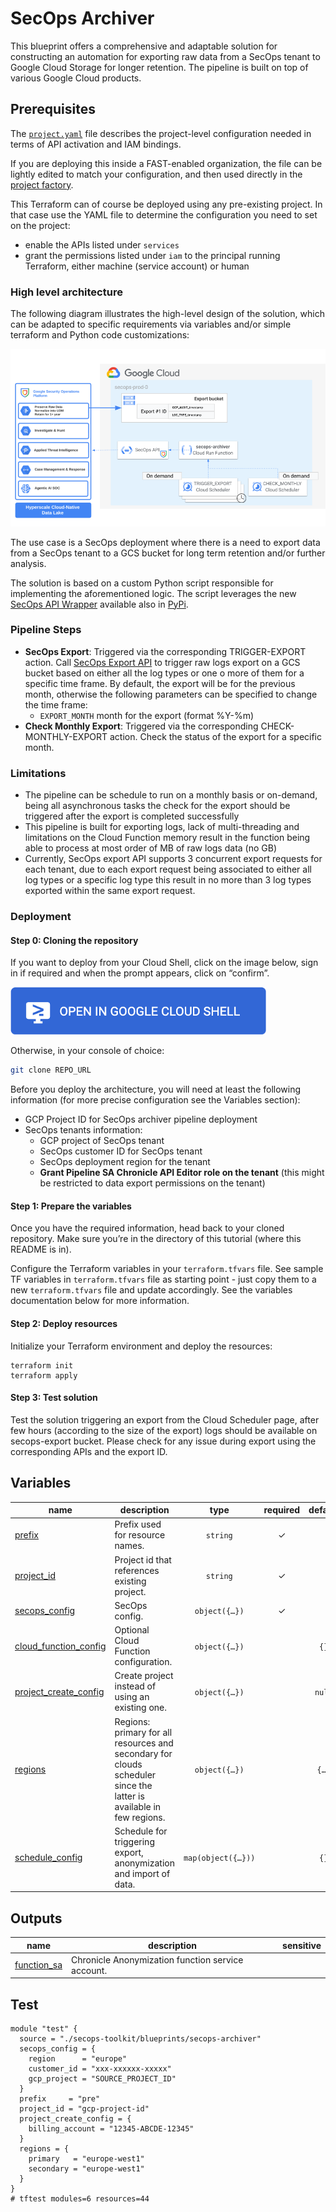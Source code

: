 
# SecOps Archiver

This blueprint offers a comprehensive and adaptable solution for constructing an automation for exporting raw data from a SecOps tenant to Google Cloud Storage for longer retention. The pipeline is built on top of various Google Cloud products.

## Prerequisites

The [`project.yaml`](./project.yaml) file describes the project-level configuration needed in terms of API activation and IAM bindings.

If you are deploying this inside a FAST-enabled organization, the file can be lightly edited to match your configuration, and then used directly in the [project factory](https://github.com/GoogleCloudPlatform/cloud-foundation-fabric/tree/master/fast/stages/2-project-factory).

This Terraform can of course be deployed using any pre-existing project. In that case use the YAML file to determine the configuration you need to set on the project:

- enable the APIs listed under `services`
- grant the permissions listed under `iam` to the principal running Terraform, either machine (service account) or human


### High level architecture

The following diagram illustrates the high-level design of the solution, which can be adapted to specific requirements via variables and/or simple terraform and Python code customizations:

![SecOps Archiver](./images/diagram.png)

The use case is a SecOps deployment where there is a need to export data from a SecOps tenant to a GCS bucket for long term retention and/or further analysis.

The solution is based on a custom Python script responsible for implementing the aforementioned logic. The script leverages the new [SecOps API Wrapper](https://github.com/google/secops-wrapper) available also in [PyPi](https://pypi.org/project/secops/).

### Pipeline Steps

- **SecOps Export**: Triggered via the corresponding TRIGGER-EXPORT action. Call [SecOps Export API](https://cloud.google.com/chronicle/docs/reference/rest/v1alpha/projects.locations.instances.dataExports) to trigger raw logs export on a GCS bucket based on either all the log types or one o more of them for a specific time frame. By default, the export will be for the previous month, otherwise the following parameters can be specified to change the time frame:
  * `EXPORT_MONTH` month for the export (format %Y-%m)
- **Check Monthly Export**: Triggered via the corresponding CHECK-MONTHLY-EXPORT action. Check the status of the export for a specific month.

### Limitations

- The pipeline can be schedule to run on a monthly basis or on-demand, being all asynchronous tasks the check for the export should be triggered after the export is completed successfully
- This pipeline is built for exporting logs, lack of multi-threading and limitations on the Cloud Function memory result in the function being able to process at most order of MB of raw logs data (no GB)
- Currently, SecOps export API supports 3 concurrent export requests for each tenant, due to each export request being associated to either all log types or a specific log type this result in no more than 3 log types exported within the same export request.

### Deployment

#### Step 0: Cloning the repository

If you want to deploy from your Cloud Shell, click on the image below, sign in
if required and when the prompt appears, click on “confirm”.

[![Open Cloudshell](./images/cloud-shell-button.png)](https://shell.cloud.google.com/cloudshell/editor?cloudshell_git_repo=https%3A%2F%2Fgithub.com%2FGoogleCloudPlatform%2Fcloud-foundation-fabric&cloudshell_workspace=blueprints%2Fthird-party-solutions%2Fwordpress%2Fcloudrun)

Otherwise, in your console of choice:

```bash
git clone REPO_URL
```

Before you deploy the architecture, you will need at least the following
information (for more precise configuration see the Variables section):

* GCP Project ID for SecOps archiver pipeline deployment
* SecOps tenants information:
  * GCP project of SecOps tenant
  * SecOps customer ID for SecOps tenant
  * SecOps deployment region for the tenant
  * **Grant Pipeline SA Chronicle API Editor role on the tenant** (this might be restricted to data export permissions on the tenant)

#### Step 1: Prepare the variables

Once you have the required information, head back to your cloned repository.
Make sure you’re in the directory of this tutorial (where this README is in).

Configure the Terraform variables in your `terraform.tfvars` file.
See sample TF variables in `terraform.tfvars` file as starting point - just
copy them to a new `terraform.tfvars` file and update accordingly.
See the variables documentation below for more information.

#### Step 2: Deploy resources

Initialize your Terraform environment and deploy the resources:

```shell
terraform init
terraform apply
```

#### Step 3: Test solution

Test the solution triggering an export from the Cloud Scheduler page, after few hours (according to the size of the export) logs should be available on secops-export bucket. Please check for any issue during export using the corresponding APIs and the export ID.
<!-- BEGIN TFDOC -->
## Variables

| name | description | type | required | default |
|---|---|:---:|:---:|:---:|
| [prefix](variables.tf#L45) | Prefix used for resource names. | <code>string</code> | ✓ |  |
| [project_id](variables.tf#L64) | Project id that references existing project. | <code>string</code> | ✓ |  |
| [secops_config](variables.tf#L81) | SecOps config. | <code title="object&#40;&#123;&#10;  region      &#61; string&#10;  customer_id &#61; string&#10;  gcp_project &#61; string&#10;&#125;&#41;">object&#40;&#123;&#8230;&#125;&#41;</code> | ✓ |  |
| [cloud_function_config](variables.tf#L27) | Optional Cloud Function configuration. | <code title="object&#40;&#123;&#10;  build_worker_pool_id &#61; optional&#40;string&#41;&#10;  build_sa             &#61; optional&#40;string&#41;&#10;  debug                &#61; optional&#40;bool, false&#41;&#10;  cpu                  &#61; optional&#40;number, 1&#41;&#10;  memory_mb            &#61; optional&#40;number, 2048&#41;&#10;  timeout_seconds      &#61; optional&#40;number, 3600&#41;&#10;  vpc_connector &#61; optional&#40;object&#40;&#123;&#10;    name            &#61; string&#10;    egress_settings &#61; optional&#40;string, &#34;ALL_TRAFFIC&#34;&#41;&#10;  &#125;&#41;&#41;&#10;&#125;&#41;">object&#40;&#123;&#8230;&#125;&#41;</code> |  | <code>&#123;&#125;</code> |
| [project_create_config](variables.tf#L55) | Create project instead of using an existing one. | <code title="object&#40;&#123;&#10;  billing_account &#61; string&#10;  parent          &#61; optional&#40;string&#41;&#10;&#125;&#41;">object&#40;&#123;&#8230;&#125;&#41;</code> |  | <code>null</code> |
| [regions](variables.tf#L69) | Regions: primary for all resources and secondary for clouds scheduler since the latter is available in few regions. | <code title="object&#40;&#123;&#10;  primary   &#61; string&#10;  secondary &#61; string&#10;&#125;&#41;">object&#40;&#123;&#8230;&#125;&#41;</code> |  | <code title="&#123;&#10;  primary   &#61; &#34;europe-west1&#34;&#10;  secondary &#61; &#34;europe-west1&#34;&#10;&#125;">&#123;&#8230;&#125;</code> |
| [schedule_config](variables.tf#L17) | Schedule for triggering export, anonymization and import of data. | <code title="map&#40;object&#40;&#123;&#10;  action    &#61; string&#10;  schedule  &#61; string&#10;  log_types &#61; string&#10;&#125;&#41;&#41;">map&#40;object&#40;&#123;&#8230;&#125;&#41;&#41;</code> |  | <code>&#123;&#125;</code> |

## Outputs

| name | description | sensitive |
|---|---|:---:|
| [function_sa](outputs.tf#L17) | Chronicle Anonymization function service account. |  |
<!-- END TFDOC -->
## Test

```hcl
module "test" {
  source = "./secops-toolkit/blueprints/secops-archiver"
  secops_config = {
    region      = "europe"
    customer_id = "xxx-xxxxxx-xxxxx"
    gcp_project = "SOURCE_PROJECT_ID"
  }
  prefix     = "pre"
  project_id = "gcp-project-id"
  project_create_config = {
    billing_account = "12345-ABCDE-12345"
  }
  regions = {
    primary   = "europe-west1"
    secondary = "europe-west1"
  }
}
# tftest modules=6 resources=44
```
